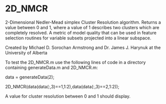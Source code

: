 # 2D_NMCR
2-Dimensional Nedler-Mead simplex Cluster Resolution algorithm. Returns a value between 0 and 1, where a value of 1 describes two clusters which are completely resolved. A metric of model quality that can be used in feature selection routines for variable subsets projected into a linear subspace.

Created by Michael D. Sorochan Armstrong and Dr. James J. Harynuk at the University of Alberta

To test the 2D_NMCR.m use the following lines of code in a directory containing generateData.m and 2D_NMCR.m:

data = generateData(2);

2D_NMCR(data(data(:,3)==1,1:2),data(data(:,3)==2,1:2));

A value for cluster resolution between 0 and 1 should display.
